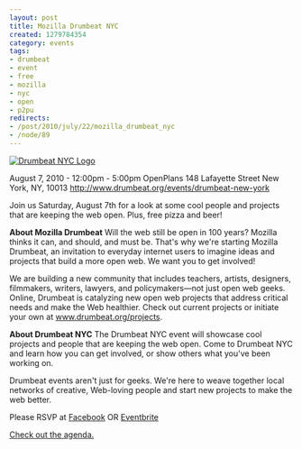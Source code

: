 ```yaml
--- 
layout: post
title: Mozilla Drumbeat NYC
created: 1279784354
category: events
tags:
- drumbeat
- event
- free
- mozilla
- nyc
- open
- p2pu
redirects:
- /post/2010/july/22/mozilla_drumbeat_nyc
- /node/89
---
```

<a href="http://www.flickr.com/photos/johndbritton/4817154629/"><img src="http://farm5.static.flickr.com/4101/4817154629_04d368b432.jpg" alt="Drumbeat NYC Logo" /></a>

August 7, 2010 - 12:00pm - 5:00pm
OpenPlans
148 Lafayette Street
New York, NY, 10013
http://www.drumbeat.org/events/drumbeat-new-york

Join us Saturday, August 7th for a look at some cool people and projects that are keeping the web open. Plus, free pizza and beer!

<strong>About Mozilla Drumbeat</strong>
Will the web still be open in 100 years? Mozilla thinks it can, and should, and must be. That's why we're starting Mozilla Drumbeat, an invitation to everyday internet users to imagine ideas and projects that build a more open web. We want you to get involved!
 
We are building a new community that includes teachers, artists, designers, filmmakers, writers, lawyers, and policymakers—not just open web geeks. Online, Drumbeat is catalyzing new open web projects that address critical needs and make the Web healthier. Check out current projects or initiate your own at www.drumbeat.org/projects.

<strong>About Drumbeat NYC</strong>
The Drumbeat NYC event will showcase cool projects and people that are keeping the web open. Come to Drumbeat NYC and learn how you can get involved, or show others what you've been working on.
 
Drumbeat events aren't just for geeks. We're here to weave together local networks of creative, Web-loving people and start new projects to make the web better.
 
Please RSVP at <a href="http://bit.ly/drumbeat_nyc">Facebook</a> OR <a href="http://drumbeatnewyork.eventbrite.com/">Eventbrite</a>

<a href="https://wiki.mozilla.org/Drumbeat/events/new_york/agenda">Check out the agenda.</a>
